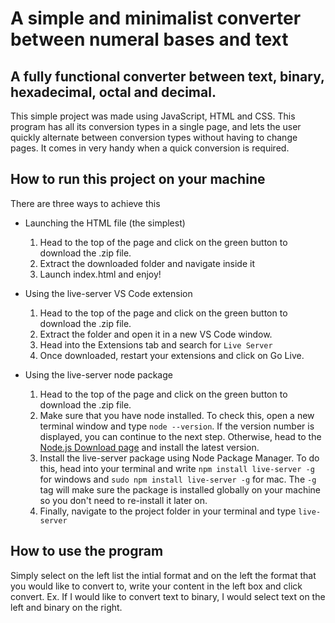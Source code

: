 # A simple and minimalist converter between numeral bases and text

## A fully functional converter between text, binary, hexadecimal, octal and decimal.

This simple project was made using JavaScript, HTML and CSS. This program has all its conversion types in a single page, and lets the user quickly alternate between conversion types without having to change pages. It comes in very handy when a quick conversion is required.

## How to run this project on your machine

There are three ways to achieve this

- Launching the HTML file (the simplest)

  1. Head to the top of the page and click on the green button to download the .zip file.
  2. Extract the downloaded folder and navigate inside it
  3. Launch index.html and enjoy!

- Using the live-server VS Code extension

  1. Head to the top of the page and click on the green button to download the .zip file.
  2. Extract the folder and open it in a new VS Code window.
  3. Head into the Extensions tab and search for `Live Server`
  4. Once downloaded, restart your extensions and click on Go Live.

- Using the live-server node package

  1. Head to the top of the page and click on the green button to download the .zip file.
  2. Make sure that you have node installed. To check this, open a new terminal window and type `node --version`. If the version number is displayed, you can continue to the next step. Otherwise, head to the <a href="https://nodejs.org/en/download" target="_blank">Node.js Download page</a> and install the latest version.
  3. Install the live-server package using Node Package Manager. To do this, head into your terminal and write `npm install live-server -g` for windows and `sudo npm install live-server -g` for mac. The `-g` tag will make sure the package is installed globally on your machine so you don't need to re-install it later on.
  4. Finally, navigate to the project folder in your terminal and type `live-server`

## How to use the program

Simply select on the left list the intial format and on the left the format that you would like to convert to, write your content in the left box and click convert. Ex. If I would like to convert text to binary, I would select text on the left and binary on the right.
